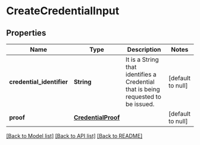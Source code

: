 # CreateCredentialInput

## Properties

| Name                      | Type                                      | Description                                                                       | Notes             |
| ------------------------- | ----------------------------------------- | --------------------------------------------------------------------------------- | ----------------- |
| **credential_identifier** | **String**                                | It is a String that identifies a Credential that is being requested to be issued. | [default to null] |
| **proof**                 | [**CredentialProof**](CredentialProof.md) |                                                                                   | [default to null] |

[[Back to Model list]](../README.md#documentation-for-models) [[Back to API list]](../README.md#documentation-for-api-endpoints) [[Back to README]](../README.md)
